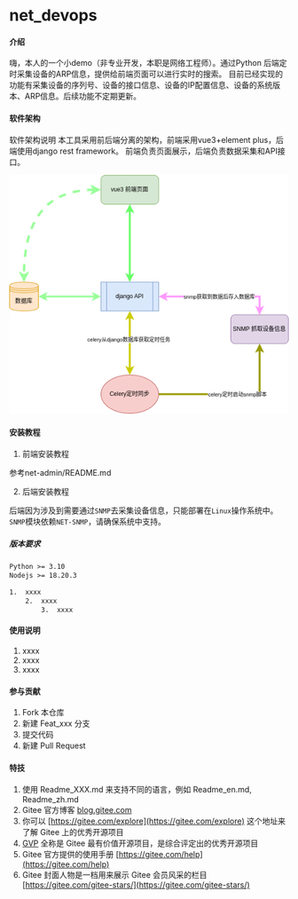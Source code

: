 # net_devops

#### 介绍
嗨，本人的一个小demo（非专业开发，本职是网络工程师）。通过Python 后端定时采集设备的ARP信息，提供给前端页面可以进行实时的搜索。
目前已经实现的功能有采集设备的序列号、设备的接口信息、设备的IP配置信息、设备的系统版本、ARP信息。后续功能不定期更新。

#### 软件架构
软件架构说明
本工具采用前后端分离的架构，前端采用vue3+element plus，后端使用django rest framework。
前端负责页面展示，后端负责数据采集和API接口。

![架构图.drawio](README/asset/架构图.drawio.png)

#### 安装教程

1.  前端安装教程

  参考net-admin/README.md

2.  后端安装教程

后端因为涉及到需要通过`SNMP`去采集设备信息，只能部署在`Linux`操作系统中。`SNMP`模块依赖`NET-SNMP`，请确保系统中支持。

##### 版本要求

```shell
Python >= 3.10
Nodejs >= 18.20.3
```

    1.  xxxx
        2.  xxxx
            3.  xxxx

#### 使用说明

1.  xxxx
2.  xxxx
3.  xxxx

#### 参与贡献

1.  Fork 本仓库
2.  新建 Feat_xxx 分支
3.  提交代码
4.  新建 Pull Request


#### 特技

1.  使用 Readme\_XXX.md 来支持不同的语言，例如 Readme\_en.md, Readme\_zh.md
2.  Gitee 官方博客 [blog.gitee.com](https://blog.gitee.com)
3.  你可以 [https://gitee.com/explore](https://gitee.com/explore) 这个地址来了解 Gitee 上的优秀开源项目
4.  [GVP](https://gitee.com/gvp) 全称是 Gitee 最有价值开源项目，是综合评定出的优秀开源项目
5.  Gitee 官方提供的使用手册 [https://gitee.com/help](https://gitee.com/help)
6.  Gitee 封面人物是一档用来展示 Gitee 会员风采的栏目 [https://gitee.com/gitee-stars/](https://gitee.com/gitee-stars/)

